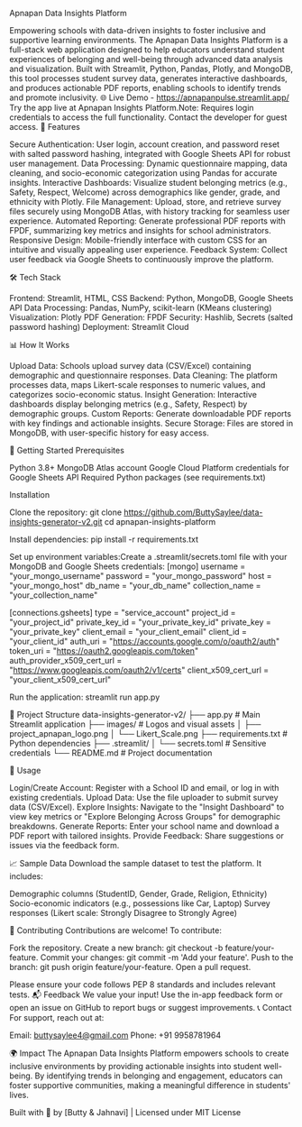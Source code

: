 Apnapan Data Insights Platform

Empowering schools with data-driven insights to foster inclusive and supportive learning environments.
The Apnapan Data Insights Platform is a full-stack web application designed to help educators understand student experiences of belonging and well-being through advanced data analysis and visualization. Built with Streamlit, Python, Pandas, Plotly, and MongoDB, this tool processes student survey data, generates interactive dashboards, and produces actionable PDF reports, enabling schools to identify trends and promote inclusivity.
🌐 Live Demo - https://apnapanpulse.streamlit.app/
Try the app live at Apnapan Insights Platform.Note: Requires login credentials to access the full functionality. Contact the developer for guest access.
🌟 Features

Secure Authentication: User login, account creation, and password reset with salted password hashing, integrated with Google Sheets API for robust user management.
Data Processing: Dynamic questionnaire mapping, data cleaning, and socio-economic categorization using Pandas for accurate insights.
Interactive Dashboards: Visualize student belonging metrics (e.g., Safety, Respect, Welcome) across demographics like gender, grade, and ethnicity with Plotly.
File Management: Upload, store, and retrieve survey files securely using MongoDB Atlas, with history tracking for seamless user experience.
Automated Reporting: Generate professional PDF reports with FPDF, summarizing key metrics and insights for school administrators.
Responsive Design: Mobile-friendly interface with custom CSS for an intuitive and visually appealing user experience.
Feedback System: Collect user feedback via Google Sheets to continuously improve the platform.

🛠️ Tech Stack

Frontend: Streamlit, HTML, CSS
Backend: Python, MongoDB, Google Sheets API
Data Processing: Pandas, NumPy, scikit-learn (KMeans clustering)
Visualization: Plotly
PDF Generation: FPDF
Security: Hashlib, Secrets (salted password hashing)
Deployment: Streamlit Cloud

📊 How It Works

Upload Data: Schools upload survey data (CSV/Excel) containing demographic and questionnaire responses.
Data Cleaning: The platform processes data, maps Likert-scale responses to numeric values, and categorizes socio-economic status.
Insight Generation: Interactive dashboards display belonging metrics (e.g., Safety, Respect) by demographic groups.
Custom Reports: Generate downloadable PDF reports with key findings and actionable insights.
Secure Storage: Files are stored in MongoDB, with user-specific history for easy access.

🚀 Getting Started
Prerequisites

Python 3.8+
MongoDB Atlas account
Google Cloud Platform credentials for Google Sheets API
Required Python packages (see requirements.txt)

Installation

Clone the repository:
git clone https://github.com/ButtySaylee/data-insights-generator-v2.git
cd apnapan-insights-platform


Install dependencies:
pip install -r requirements.txt


Set up environment variables:Create a .streamlit/secrets.toml file with your MongoDB and Google Sheets credentials:
[mongo]
username = "your_mongo_username"
password = "your_mongo_password"
host = "your_mongo_host"
db_name = "your_db_name"
collection_name = "your_collection_name"

[connections.gsheets]
type = "service_account"
project_id = "your_project_id"
private_key_id = "your_private_key_id"
private_key = "your_private_key"
client_email = "your_client_email"
client_id = "your_client_id"
auth_uri = "https://accounts.google.com/o/oauth2/auth"
token_uri = "https://oauth2.googleapis.com/token"
auth_provider_x509_cert_url = "https://www.googleapis.com/oauth2/v1/certs"
client_x509_cert_url = "your_client_x509_cert_url"


Run the application:
streamlit run app.py



📂 Project Structure
data-insights-generator-v2/
├── app.py                    # Main Streamlit application
├── images/                   # Logos and visual assets
│   ├── project_apnapan_logo.png
│   └── Likert_Scale.png
├── requirements.txt          # Python dependencies
├── .streamlit/
│   └── secrets.toml          # Sensitive credentials
└── README.md                 # Project documentation

🎯 Usage

Login/Create Account: Register with a School ID and email, or log in with existing credentials.
Upload Data: Use the file uploader to submit survey data (CSV/Excel).
Explore Insights: Navigate to the "Insight Dashboard" to view key metrics or "Explore Belonging Across Groups" for demographic breakdowns.
Generate Reports: Enter your school name and download a PDF report with tailored insights.
Provide Feedback: Share suggestions or issues via the feedback form.

📈 Sample Data
Download the sample dataset to test the platform. It includes:

Demographic columns (StudentID, Gender, Grade, Religion, Ethnicity)
Socio-economic indicators (e.g., possessions like Car, Laptop)
Survey responses (Likert scale: Strongly Disagree to Strongly Agree)

🤝 Contributing
Contributions are welcome! To contribute:

Fork the repository.
Create a new branch: git checkout -b feature/your-feature.
Commit your changes: git commit -m 'Add your feature'.
Push to the branch: git push origin feature/your-feature.
Open a pull request.

Please ensure your code follows PEP 8 standards and includes relevant tests.
📬 Feedback
We value your input! Use the in-app feedback form or open an issue on GitHub to report bugs or suggest improvements.
📞 Contact
For support, reach out at:

Email: buttysaylee4@gmail.com
Phone: +91 9958781964

🌍 Impact
The Apnapan Data Insights Platform empowers schools to create inclusive environments by providing actionable insights into student well-being. By identifying trends in belonging and engagement, educators can foster supportive communities, making a meaningful difference in students' lives.

Built with 💙 by [Butty & Jahnavi] | Licensed under MIT License
